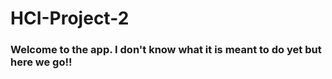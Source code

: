 # HCI-Project-2

<h3>Welcome to the app. I don't know what it is meant to do yet but here we go!!</h3>
